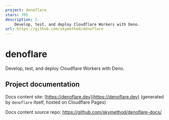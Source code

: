 ```yaml
---
project: denoflare
stars: 765
description: |-
    Develop, test, and deploy Cloudflare Workers with Deno.
url: https://github.com/skymethod/denoflare
---
```


# denoflare
Develop, test, and deploy Cloudflare Workers with Deno.

## Project documentation
Docs content site: [https://denoflare.dev](https://denoflare.dev) (generated by `denoflare` itself, hosted on Cloudflare Pages)

Docs content source repo: https://github.com/skymethod/denoflare-docs/

